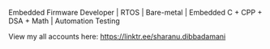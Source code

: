 Embedded Firmware Developer | RTOS | Bare-metal | Embedded C + CPP + DSA + Math | Automation Testing


View my all accounts here: 
https://linktr.ee/sharanu.dibbadamani
